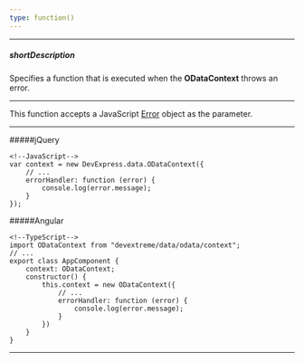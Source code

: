 ```yaml
---
type: function()
---
```

---
##### shortDescription
Specifies a function that is executed when the **ODataContext** throws an error.

---
This function accepts a JavaScript [Error](https://developer.mozilla.org/en-US/docs/Web/JavaScript/Reference/Global_Objects/Error) object as the parameter.

---
#####jQuery

    <!--JavaScript-->
    var context = new DevExpress.data.ODataContext({
        // ...
        errorHandler: function (error) {
            console.log(error.message);
        }
    });

#####Angular

    <!--TypeScript-->
    import ODataContext from "devextreme/data/odata/context";
    // ...
    export class AppComponent {
        context: ODataContext;
        constructor() {
            this.context = new ODataContext({
                // ...
                errorHandler: function (error) {
                    console.log(error.message);
                }
            })
        }
    }

---